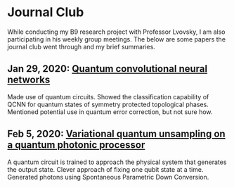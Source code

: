 # Journal Club

While conducting my B9 research project with Professor Lvovsky, I am also participating in his weekly group meetings. The below are some papers the journal club went through and my brief summaries.

## Jan 29, 2020: [Quantum convolutional neural networks](https://arxiv.org/pdf/1810.03787.pdf)

Made use of quantum circuits. Showed the classification capability of QCNN for quantum states of symmetry protected topological phases. Mentioned potential use in quantum error correction, but not sure how.

## Feb 5, 2020: [Variational quantum unsampling on a quantum photonic processor](https://arxiv.org/pdf/1904.10463.pdf)

A quantum circuit is trained to approach the physical system that generates the output state. Clever approach of fixing one qubit state at a time. Generated photons using Spontaneous Parametric Down Conversion.



